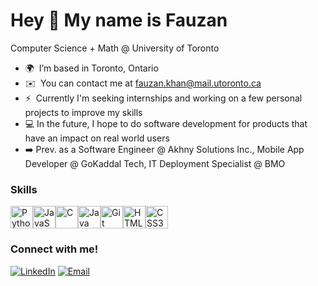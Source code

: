 Hey 👋 My name is Fauzan
===============================

Computer Science + Math @ University of Toronto

* 🌍  I’m based in Toronto, Ontario
* ✉️  You can contact me at [fauzan.khan@mail.utoronto.ca](mailto:fauzan.khan@mail.utoronto.ca)
* ⚡  Currently I'm seeking internships and working on a few personal projects to improve my skills
* 💻   In the future, I hope to do software development for products that have an impact on real world users
* ➡️   Prev. as a Software Engineer @ Akhny Solutions Inc., Mobile App Developer @ GoKaddal Tech, IT Deployment Specialist @ BMO

### Skills


<p align="left">
<a href="https://www.python.org/" target="_blank" rel="noreferrer"><img src="https://raw.githubusercontent.com/danielcranney/readme-generator/main/public/icons/skills/python-colored.svg" width="36" height="36" alt="Python" /></a><a href="https://developer.mozilla.org/en-US/docs/Web/JavaScript" target="_blank" rel="noreferrer"><img src="https://raw.githubusercontent.com/danielcranney/readme-generator/main/public/icons/skills/javascript-colored.svg" width="36" height="36" alt="JavaScript" /></a><a href="https://docs.microsoft.com/en-us/cpp/?view=msvc-170" target="_blank" rel="noreferrer"><img src="https://raw.githubusercontent.com/danielcranney/readme-generator/main/public/icons/skills/c-colored.svg" width="36" height="36" alt="C" /></a><a href="https://www.oracle.com/java/" target="_blank" rel="noreferrer"><img src="https://raw.githubusercontent.com/danielcranney/readme-generator/main/public/icons/skills/java-colored.svg" width="36" height="36" alt="Java" /></a><a href="https://git-scm.com/" target="_blank" rel="noreferrer"><img src="https://raw.githubusercontent.com/danielcranney/readme-generator/main/public/icons/skills/git-colored.svg" width="36" height="36" alt="Git" /></a><a href="https://developer.mozilla.org/en-US/docs/Glossary/HTML5" target="_blank" rel="noreferrer"><img src="https://raw.githubusercontent.com/danielcranney/readme-generator/main/public/icons/skills/html5-colored.svg" width="36" height="36" alt="HTML5" /></a><a href="https://www.w3.org/TR/CSS/#css" target="_blank" rel="noreferrer"><img src="https://raw.githubusercontent.com/danielcranney/readme-generator/main/public/icons/skills/css3-colored.svg" width="36" height="36" alt="CSS3" /></a>
</p>

<h3>Connect with me!</h3>
<a href="https://www.linkedin.com/in/fauzan-khan-5b4010217/" target="_blank"><img alt="LinkedIn" src="https://img.shields.io/badge/LinkedIn-@fauzannkhan-blue?style=flat&logo=linkedin"></a>
<a href="mailto:fauzankhan@mail.utoronto.ca"><img alt="Email" src="https://img.shields.io/badge/Email-fauzankhan@mail.utoronto.ca-blue?style=flat&logo=gmail"></a>
